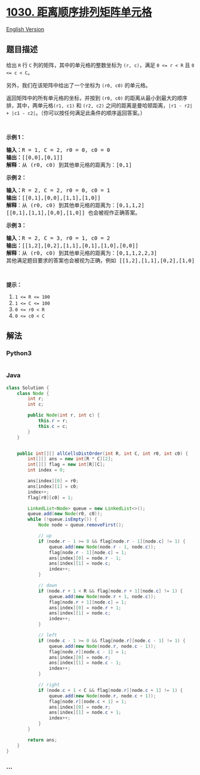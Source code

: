 # [1030. 距离顺序排列矩阵单元格](https://leetcode-cn.com/problems/matrix-cells-in-distance-order)

[English Version](/solution/1000-1099/1030.Matrix%20Cells%20in%20Distance%20Order/README_EN.md)

## 题目描述

<!-- 这里写题目描述 -->
<p>给出 <code>R</code> 行 <code>C</code> 列的矩阵，其中的单元格的整数坐标为 <code>(r, c)</code>，满足 <code>0 &lt;= r &lt; R</code> 且 <code>0 &lt;= c &lt; C</code>。</p>

<p>另外，我们在该矩阵中给出了一个坐标为&nbsp;<code>(r0, c0)</code> 的单元格。</p>

<p>返回矩阵中的所有单元格的坐标，并按到 <code>(r0, c0)</code> 的距离从最小到最大的顺序排，其中，两单元格<code>(r1, c1)</code> 和 <code>(r2, c2)</code> 之间的距离是曼哈顿距离，<code>|r1 - r2| + |c1 - c2|</code>。（你可以按任何满足此条件的顺序返回答案。）</p>

<p>&nbsp;</p>

<p><strong>示例 1：</strong></p>

<pre><strong>输入：</strong>R = 1, C = 2, r0 = 0, c0 = 0
<strong>输出：</strong>[[0,0],[0,1]]
<strong>解释</strong>：从 (r0, c0) 到其他单元格的距离为：[0,1]
</pre>

<p><strong>示例 2：</strong></p>

<pre><strong>输入：</strong>R = 2, C = 2, r0 = 0, c0 = 1
<strong>输出：</strong>[[0,1],[0,0],[1,1],[1,0]]
<strong>解释</strong>：从 (r0, c0) 到其他单元格的距离为：[0,1,1,2]
[[0,1],[1,1],[0,0],[1,0]] 也会被视作正确答案。
</pre>

<p><strong>示例 3：</strong></p>

<pre><strong>输入：</strong>R = 2, C = 3, r0 = 1, c0 = 2
<strong>输出：</strong>[[1,2],[0,2],[1,1],[0,1],[1,0],[0,0]]
<strong>解释</strong>：从 (r0, c0) 到其他单元格的距离为：[0,1,1,2,2,3]
其他满足题目要求的答案也会被视为正确，例如 [[1,2],[1,1],[0,2],[1,0],[0,1],[0,0]]。
</pre>

<p>&nbsp;</p>

<p><strong>提示：</strong></p>

<ol>
	<li><code>1 &lt;= R &lt;= 100</code></li>
	<li><code>1 &lt;= C &lt;= 100</code></li>
	<li><code>0 &lt;= r0 &lt; R</code></li>
	<li><code>0 &lt;= c0 &lt; C</code></li>
</ol>

## 解法

<!-- 这里可写通用的实现逻辑 -->

<!-- tabs:start -->

### **Python3**

<!-- 这里可写当前语言的特殊实现逻辑 -->

```python

```

### **Java**

<!-- 这里可写当前语言的特殊实现逻辑 -->

```java
class Solution {
    class Node {
        int r;
        int c;

        public Node(int r, int c) {
            this.r = r;
            this.c = c;
        }
    }


    public int[][] allCellsDistOrder(int R, int C, int r0, int c0) {
        int[][] ans = new int[R * C][2];
        int[][] flag = new int[R][C];
        int index = 0;

        ans[index][0] = r0;
        ans[index][1] = c0;
        index++;
        flag[r0][c0] = 1;

        LinkedList<Node> queue = new LinkedList<>();
        queue.add(new Node(r0, c0));
        while (!queue.isEmpty()) {
            Node node = queue.removeFirst();

            // up
            if (node.r - 1 >= 0 && flag[node.r - 1][node.c] != 1) {
                queue.add(new Node(node.r - 1, node.c));
                flag[node.r - 1][node.c] = 1;
                ans[index][0] = node.r - 1;
                ans[index][1] = node.c;
                index++;
            }

            // down
            if (node.r + 1 < R && flag[node.r + 1][node.c] != 1) {
                queue.add(new Node(node.r + 1, node.c));
                flag[node.r + 1][node.c] = 1;
                ans[index][0] = node.r + 1;
                ans[index][1] = node.c;
                index++;
            }

            // left
            if (node.c - 1 >= 0 && flag[node.r][node.c - 1] != 1) {
                queue.add(new Node(node.r, node.c - 1));
                flag[node.r][node.c - 1] = 1;
                ans[index][0] = node.r;
                ans[index][1] = node.c - 1;
                index++;
            }

            // right
            if (node.c + 1 < C && flag[node.r][node.c + 1] != 1) {
                queue.add(new Node(node.r, node.c + 1));
                flag[node.r][node.c + 1] = 1;
                ans[index][0] = node.r;
                ans[index][1] = node.c + 1;
                index++;
            }
        }

        return ans;
    }
}

```

### **...**

```

```

<!-- tabs:end -->
